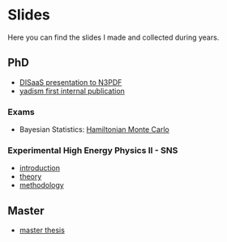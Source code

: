 # Slides

Here you can find the slides I made and collected during years.

## PhD

- [DISaaS presentation to N3PDF](./disaas-to-n3pdf/)
- [yadism first internal publication](./yadism-nnpdf-publication/)

### Exams

- Bayesian Statistics: [Hamiltonian Monte Carlo](./hmc-bayes-phd)

### Experimental High Energy Physics II - SNS

- [introduction](./exphep2-pdf-intro/)
- [theory](./exphep2-pdf-theory/)
- [methodology](./exphep2-pdf-methodology/)

## Master

- [master thesis](./thesis-slides)

